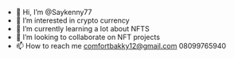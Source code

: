 - 👋 Hi, I’m @Saykenny77
- 👀 I’m interested in crypto currency
- 🌱 I’m currently learning a lot about NFTS
- 💞️ I’m looking to collaborate on NFT projects
- 📫 How to reach me comfortbakky12@gmail.com
08099765940

<!---
Saykenny77/Saykenny77 is a ✨ special ✨ repository because its `README.md` (this file) appears on your GitHub profile.
You can click the Preview link to take a look at your changes.
--->
